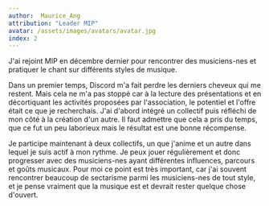 ```yaml
---
author:  Maurice_Ang
attribution: "Leader MIP"
avatar: /assets/images/avatars/avatar.jpg
index: 2
---
```

J'ai rejoint MIP en décembre dernier pour rencontrer des musiciens-nes et pratiquer le chant sur différents styles de musique.

Dans un premier temps, Discord m'a fait perdre les derniers cheveux qui me restent. Mais cela ne m'a pas stoppé car à la lecture des présentations et en décortiquant les activités proposées par l'association, le potentiel et l'offre était ce que je recherchais. J'ai d'abord intégré un collectif puis réfléchi de mon côté à la création d'un autre. Il faut admettre que cela a pris du temps, que ce fut un peu laborieux mais le résultat est une bonne récompense.

Je participe maintenant à deux collectifs, un que j'anime et un autre dans lequel je suis actif à mon rythme. Je peux jouer régulièrement et donc progresser avec des musiciens-nes ayant différentes influences, parcours et goûts musicaux. Pour moi ce point est très important, car j'ai souvent rencontrer beaucoup de sectarisme parmi les musiciens-nes de tout style, et je pense vraiment que la musique est et devrait rester quelque chose d'ouvert.


